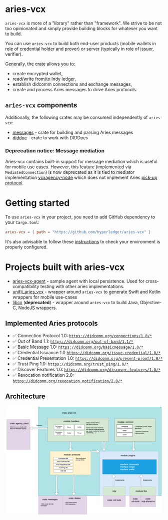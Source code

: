 # aries-vcx
`aries-vcx` is more of a "library" rather than "framework". We strive to be not too 
opinionated and simply provide building blocks for whatever you want to build. 

You can use `aries-vcx` to build both end-user products (mobile wallets in role of credential 
holder and prover) or server (typically in role of issuer, verifier). 

Generally, the crate allows you to:
- create encrypted wallet, 
- read/write from/to Indy ledger,
- establish didcomm connections and exchange messages,
- create and process Aries messages to drive Aries protocols.

## `aries-vcx` components
Additionally, the following crates may be consumed independently of `aries-vcx`:
- [messages](../messages) - crate for building and parsing Aries messages
- [diddoc](../diddoc) - crate to work with DIDDocs

### Deprecation notice: Message mediation
Aries-vcx contains built-in support for message mediation which is useful for mobile use cases. However,
this feature (implemented via `MediatedConnection`) is now deprecated as it is tied to mediator 
implementation [vcxagency-node](https://github.com/AbsaOSS/vcxagencynode) which does not implement
Aries [pick-up protocol](https://github.com/hyperledger/aries-rfcs/tree/main/features/0685-pickup-v2).

# Getting started
To use `aries-vcx` in your project, you need to add GitHub dependency to your `Cargo.toml`:
```toml
aries-vcx = { path = "https://github.com/hyperledger/aries-vcx" }
```
It's also advisable to follow these [instructions](TUTORIAL.md) to check your environment is properly configured.

# Projects built with aries-vcx
- [aries-vcx-agent](../agents/rust/aries-vcx-agent) - sample agent with local persistence. Used for cross-compatibility testing with other aries implementations. 
- [unifii_aries_vcx](../uniffi_aries_vcx) - wrapper around `aries-vcx` to generate Swift and Kotlin wrappers for mobile use-cases
- [libcx](../libvcx) (**deprecated**) - wrapper around `aries-vcx` to build Java, Objective-C, NodeJS wrappers. 

## Implemented Aries protocols
* ✅ Connection Protocol 1.0: [`https://didcomm.org/connections/1.0/*`](https://github.com/hyperledger/aries-rfcs/tree/master/features/0160-connection-protocol)
* ✅ Out of Band 1.1: [`https://didcomm.org/out-of-band/1.1/*`](https://github.com/hyperledger/aries-rfcs/blob/main/features/0434-outofband)
* ✅ Basic Message 1.0: [`https://didcomm.org/basicmessage/1.0/*`](https://github.com/hyperledger/aries-rfcs/tree/master/features/0095-basic-message)
* ✅ Credential Issuance 1.0 [`https://didcomm.org/issue-credential/1.0/*`](https://github.com/hyperledger/aries-rfcs/blob/master/features/0036-issue-credential)
* ✅ Credential Presentation 1.0: [`https://didcomm.org/present-proof/1.0/*`](https://github.com/hyperledger/aries-rfcs/tree/master/features/0037-present-proof)
* ✅ Trust Ping 1.0: [`https://didcomm.org/trust_ping/1.0/*`](https://github.com/hyperledger/aries-rfcs/blob/master/features/0048-trust-ping/README.md)
* ✅ Discover Features 1.0: [`https://didcomm.org/discover-features/1.0/*`](https://github.com/hyperledger/aries-rfcs/tree/master/features/0031-discover-features)
* ✅ Revocation notification 2.0: [`https://didcomm.org/revocation_notification/2.0/*`](https://github.com/hyperledger/aries-rfcs/tree/master/features/0031-discover-features)

## Architecture 

<img alt="AriesVCX architecture diagram" src="../docs/architecture/ariesvcx_architecture_040123.png"/>

